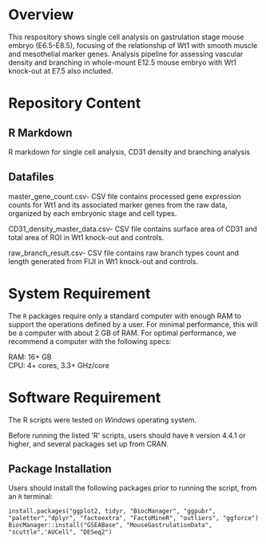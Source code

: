 # Overview

This respository shows single cell analysis on gastrulation stage mouse embryo (E6.5-E8.5), focusing of the relationship of Wt1 with smooth muscle and mesothelial marker genes. 
Analysis pipeline for assessing vascular density and branching in whole-mount E12.5 mouse embryo with Wt1 knock-out at E7.5 also included.

# Repository Content

## R Markdown
R markdown for single cell analysis, CD31 density and branching analysis

## Datafiles
master_gene_count.csv- CSV file contains processed gene expression counts for Wt1 and its associated marker genes from the raw data, organized by each embryonic stage and cell types.

CD31_density_master_data.csv-  CSV file contains surface area of CD31 and total area of ROI in Wt1 knock-out and controls.

raw_branch_result.csv- CSV file contains raw branch types count and length generated from FIJI in Wt1 knock-out and controls.

# System Requirement

The `R` packages require only a standard computer with enough RAM to support the operations defined by a user. For minimal performance, this will be a computer with about 2 GB of RAM. For optimal performance, we recommend a computer with the following specs:

RAM: 16+ GB  
CPU: 4+ cores, 3.3+ GHz/core

# Software Requirement
The R scripts were tested on *Windows* operating system.

Before running the listed 'R' scripts, users should have `R` version 4.4.1 or higher, and several packages set up from CRAN.

## Package Installation
Users should install the following packages prior to running the script, from an `R` terminal:
````
install.packages("ggplot2, tidyr, "BiocManager", "ggpubr", "paletter","dplyr", "factoextra", "FactoMineR", "outliers", "ggforce")
BiocManager::install("GSEABase", "MouseGastrulationData", "scuttle",'AUCell", "DESeq2")
````
